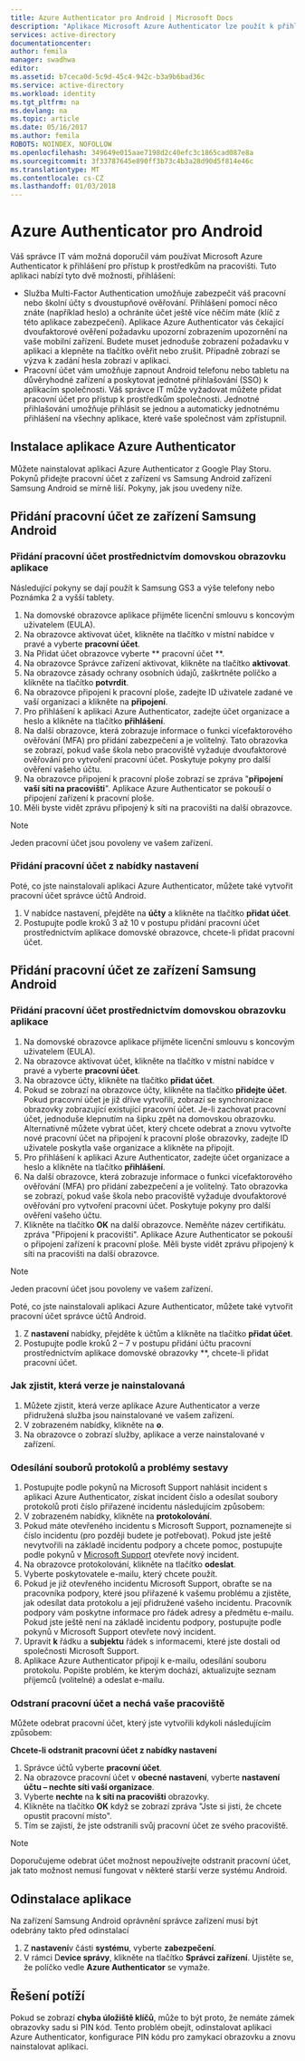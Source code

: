 ```yaml
---
title: Azure Authenticator pro Android | Microsoft Docs
description: "Aplikace Microsoft Azure Authenticator lze použít k přihlášení pro přístup k pracovním prostředkům. Aplikace Azure Authenticator vás čekající dvoufaktorové ověření požadavku upozorní zobrazením upozornění na vaše mobilní zařízení."
services: active-directory
documentationcenter: 
author: femila
manager: swadhwa
editor: 
ms.assetid: b7ceca0d-5c9d-45c4-942c-b3a9b6bad36c
ms.service: active-directory
ms.workload: identity
ms.tgt_pltfrm: na
ms.devlang: na
ms.topic: article
ms.date: 05/16/2017
ms.author: femila
ROBOTS: NOINDEX, NOFOLLOW
ms.openlocfilehash: 349649e015aae7198d2c40efc3c1865cad087e8a
ms.sourcegitcommit: 3f33787645e890ff3b73c4b3a28d90d5f814e46c
ms.translationtype: MT
ms.contentlocale: cs-CZ
ms.lasthandoff: 01/03/2018
---
```

# <a name="azure-authenticator-for-android"></a>Azure Authenticator pro Android
Váš správce IT vám možná doporučil vám používat Microsoft Azure Authenticator k přihlášení pro přístup k prostředkům na pracovišti. Tuto aplikaci nabízí tyto dvě možnosti, přihlášení:

* Služba Multi-Factor Authentication umožňuje zabezpečit váš pracovní nebo školní účty s dvoustupňové ověřování. Přihlášení pomocí něco znáte (například heslo) a ochráníte účet ještě více něčím máte (klíč z této aplikace zabezpečení). Aplikace Azure Authenticator vás čekající dvoufaktorové ověření požadavku upozorní zobrazením upozornění na vaše mobilní zařízení. Budete muset jednoduše zobrazení požadavku v aplikaci a klepněte na tlačítko ověřit nebo zrušit. Případně zobrazí se výzva k zadání hesla zobrazí v aplikaci.
* Pracovní účet vám umožňuje zapnout Android telefonu nebo tabletu na důvěryhodné zařízení a poskytovat jednotné přihlašování (SSO) k aplikacím společnosti. Váš správce IT může vyžadovat můžete přidat pracovní účet pro přístup k prostředkům společnosti. Jednotné přihlašování umožňuje přihlásit se jednou a automaticky jednotnému přihlášení na všechny aplikace, které vaše společnost vám zpřístupnil.

## <a name="installing-the-azure-authenticator-app"></a>Instalace aplikace Azure Authenticator
Můžete nainstalovat aplikaci Azure Authenticator z Google Play Storu.
Pokynů přidejte pracovní účet z zařízení vs Samsung Android zařízení Samsung Android se mírně liší. Pokyny, jak jsou uvedeny níže.

## <a name="adding-the-work-account-from-samsung-android-device"></a>Přidání pracovní účet ze zařízení Samsung Android
### <a name="adding-the-work-account-through-the-app-home-screen"></a>Přidání pracovní účet prostřednictvím domovskou obrazovku aplikace
Následující pokyny se dají použít k Samsung GS3 a výše telefony nebo Poznámka 2 a vyšší tablety.

1. Na domovské obrazovce aplikace přijměte licenční smlouvu s koncovým uživatelem (EULA).
2. Na obrazovce aktivovat účet, klikněte na tlačítko v místní nabídce v pravé a vyberte **pracovní účet**.
3. Na Přidat účet obrazovce vyberte ** pracovní účet **.
4. Na obrazovce Správce zařízení aktivovat, klikněte na tlačítko **aktivovat**.
5. Na obrazovce zásady ochrany osobních údajů, zaškrtněte políčko a klikněte na tlačítko **potvrdit**.
6. Na obrazovce připojení k pracovní ploše, zadejte ID uživatele zadané ve vaší organizaci a klikněte na **připojení**.
7. Pro přihlášení k aplikaci Azure Authenticator, zadejte účet organizace a heslo a klikněte na tlačítko **přihlášení**.
8. Na další obrazovce, která zobrazuje informace o funkci vícefaktorového ověřování (MFA) pro přidání zabezpečení a je volitelný. Tato obrazovka se zobrazí, pokud vaše škola nebo pracoviště vyžaduje dvoufaktorové ověřování pro vytvoření pracovní účet. Poskytuje pokyny pro další ověření vašeho účtu.
9. Na obrazovce připojení k pracovní ploše zobrazí se zpráva "**připojení vaší síti na pracovišti**". Aplikace Azure Authenticator se pokouší o připojení zařízení k pracovní ploše.
10. Měli byste vidět zprávu připojený k síti na pracovišti na další obrazovce.

> [!NOTE]
> Jeden pracovní účet jsou povoleny ve vašem zařízení.
> 
> 

### <a name="adding-the-work-account-from-the-settings-menu"></a>Přidání pracovní účet z nabídky nastavení
Poté, co jste nainstalovali aplikaci Azure Authenticator, můžete také vytvořit pracovní účet správce účtů Android.

1. V nabídce nastavení, přejděte na **účty** a klikněte na tlačítko **přidat účet**.
2. Postupujte podle kroků 3 až 10 v postupu přidání pracovní účet prostřednictvím aplikace domovské obrazovce, chcete-li přidat pracovní účet.

## <a name="adding-the-work-account-from-a-non-samsung-android-device"></a>Přidání pracovní účet ze zařízení Samsung Android
### <a name="adding-the-work-account-through-the-app-home-screen"></a>Přidání pracovní účet prostřednictvím domovskou obrazovku aplikace
1. Na domovské obrazovce aplikace přijměte licenční smlouvu s koncovým uživatelem (EULA).
2. Na obrazovce aktivovat účet, klikněte na tlačítko v místní nabídce v pravé a vyberte **pracovní účet**.
3. Na obrazovce účty, klikněte na tlačítko **přidat účet**.
4. Pokud se zobrazí na obrazovce účty, klikněte na tlačítko **přidejte účet**. Pokud pracovní účet je již dříve vytvořili, zobrazí se synchronizace obrazovky zobrazující existující pracovní účet. Je-li zachovat pracovní účet, jednoduše klepnutím na šipku zpět na domovskou obrazovku. Alternativně můžete vybrat účet, který chcete odebrat a znovu vytvořte nové pracovní účet na připojení k pracovní ploše obrazovky, zadejte ID uživatele poskytla vaše organizace a klikněte na připojit.
5. Pro přihlášení k aplikaci Azure Authenticator, zadejte účet organizace a heslo a klikněte na tlačítko **přihlášení**.
6. Na další obrazovce, která zobrazuje informace o funkci vícefaktorového ověřování (MFA) pro přidání zabezpečení a je volitelný. Tato obrazovka se zobrazí, pokud vaše škola nebo pracoviště vyžaduje dvoufaktorové ověřování pro vytvoření pracovní účet. Poskytuje pokyny pro další ověření vašeho účtu.
7. Klikněte na tlačítko **OK** na další obrazovce. Neměňte název certifikátu.
   zpráva "Připojení k pracovišti". Aplikace Azure Authenticator se pokouší o připojení zařízení k pracovní ploše.
   Měli byste vidět zprávu připojený k síti na pracovišti na další obrazovce.

> [!NOTE]
> Jeden pracovní účet jsou povoleny ve vašem zařízení.
> 
> 

Poté, co jste nainstalovali aplikaci Azure Authenticator, můžete také vytvořit pracovní účet správce účtů Android.

1. Z **nastavení** nabídky, přejděte k účtům a klikněte na tlačítko **přidat účet**.
2. Postupujte podle kroků 2 – 7 v postupu přidání účtu pracovní prostřednictvím aplikace domovské obrazovky **, chcete-li přidat pracovní účet.

### <a name="how-to-find-out-which-version-is-installed"></a>Jak zjistit, která verze je nainstalovaná
1. Můžete zjistit, která verze aplikace Azure Authenticator a verze přidružená služba jsou nainstalované ve vašem zařízení.
2. V zobrazeném nabídky, klikněte na **o**.
3. Na obrazovce o zobrazí služby, aplikace a verze nainstalované v zařízení.

### <a name="sending-log-files-to-report-issues"></a>Odesílání souborů protokolů a problémy sestavy
1. Postupujte podle pokynů na Microsoft Support nahlásit incident s aplikaci Azure Authenticator, získat incident číslo a odesílat soubory protokolů proti číslo přiřazené incidentu následujícím způsobem:
2. V zobrazeném nabídky, klikněte na **protokolování**.
3. Pokud máte otevřeného incidentu s Microsoft Support, poznamenejte si číslo incidentu (pro později budete je potřebovat). Pokud jste ještě nevytvořili na základě incidentu podpory a chcete pomoc, postupujte podle pokynů v [Microsoft Support](https://support.microsoft.com/en-us/contactus) otevřete nový incident.
4. Na obrazovce protokolování, klikněte na tlačítko **odeslat**.
5. Vyberte poskytovatele e-mailu, který chcete použít.
6. Pokud je již otevřeného incidentu Microsoft Support, obraťte se na pracovníka podpory, které jsou přiřazené k vašemu problému a zjistěte, jak odesílat data protokolu a její přidružené vašeho incidentu. Pracovník podpory vám poskytne informace pro řádek adresy a předmětu e-mailu. Pokud jste ještě není na základě incidentu podpory, postupujte podle pokynů v Microsoft Support otevřete nový incident.
7. Upravit **k** řádku a **subjektu** řádek s informacemi, které jste dostali od společnosti Microsoft Support.
8. Aplikace Azure Authenticator připojí k e-mailu, odesílání souboru protokolu. Popište problém, ke kterým dochází, aktualizujte seznam příjemců (volitelné) a odeslat e-mailu.

### <a name="deleting-the-work-account-and-leaving-your-workplace"></a>Odstraní pracovní účet a nechá vaše pracoviště
Můžete odebrat pracovní účet, který jste vytvořili kdykoli následujícím způsobem:

**Chcete-li odstranit pracovní účet z nabídky nastavení**

1. Správce účtů vyberte **pracovní účet**.
2. Na obrazovce pracovní účet v **obecné nastavení**, vyberte **nastavení účtu – nechte síti vaší organizace**.
3. Vyberte **nechte** na **k síti na pracovišti** obrazovky.
4. Klikněte na tlačítko **OK** když se zobrazí zpráva "Jste si jisti, že chcete opustit pracovní místo".
5. Tím se zajistí, že jste odstranili svůj pracovní účet ze svého pracoviště.

> [!NOTE]
> Doporučujeme odebrat účet možnost nepoužívejte odstranit pracovní účet, jak tato možnost nemusí fungovat v některé starší verze systému Android.
> 
> 

## <a name="uninstalling-the-app"></a>Odinstalace aplikace
Na zařízení Samsung Android oprávnění správce zařízení musí být odebrány takto před odinstalací 

1. Z **nastavení**v části **systému**, vyberte **zabezpečení**.
2. V rámci D**evice správy**, klikněte na tlačítko **Správci zařízení**. Ujistěte se, že políčko vedle **Azure Authenticator** se vymaže.

## <a name="troubleshooting"></a>Řešení potíží
Pokud se zobrazí **chyba úložiště klíčů**, může to být proto, že nemáte zámek obrazovky sadu si PIN kód. Tento problém obejít, odinstalovat aplikaci Azure Authenticator, konfigurace PIN kódu pro zamykací obrazovku a znovu nainstalovat aplikaci.

